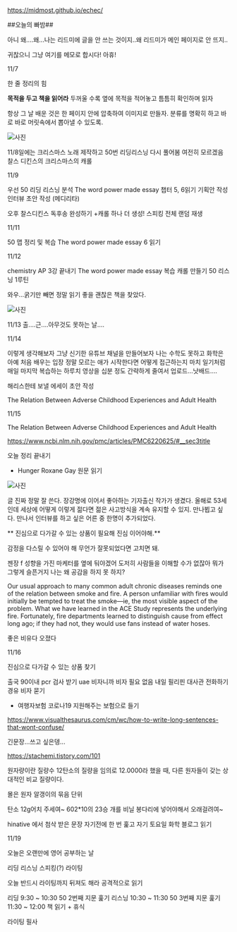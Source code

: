  https://midmost.github.io/echec/

##오늘의 빠밤##

아니 왜....왜...나는 리드미에 글을 안 쓰는 것이지..왜 리드미가 메인 페이지로 안 뜨지..


귀찮으니 그냥 여기를 메모로 합시다! 아휴!

11/7

한 줄 정리의 힘

**목적을 두고 책을 읽어라**
  두꺼울 수록 옆에 목적을 적어놓고 틈틈히 확인하며 읽자


항상 그 날 배운 것은 한 페이지 안에 압축하여 이미지로 만들자.
분류를 명확히 하고 바로 바로 머릿속에서 뽑아낼 수 있도록.

![사진](/01.jpeg)


11/8일에는 크리스마스 노래 제작하고
50번 리딩리스닝 다시 풀어봄 여전히 모르겠음
찰스 디킨스의 크리스마스의 캐롤


11/9

우선 50 리딩 리스닝 분석
The word power made essay 챕터 5, 6읽기
기획안 작성
인터뷰 초안 작성 (메디리타)

오후
찰스디킨스 독후송 완성하기
+캐롤 하나 더 생성!
스피킹 전체 랜덤 재생


11/11

50 맵 정리 및 복습
The word power made essay 6 읽기

11/12

chemistry AP 3강 끝내기
The word power made essay 복습
캐롤 만들기
50 리스닝 1루틴

와우...굵기만 빼면 정말 읽기 좋을 괜찮은 책을 찾았다.

![사진](/age.jpeg)



11/13
출....근....아무것도 못하는 날....

11/14

이렇게 생각해보자 그냥 신기한 유튜브 채널을 만들어보자
나는 수학도 못하고 화학은 아예 처음 배우는 입장
정말 모르는 애가 시작한다면 어떻게 접근하는지
마치 일기처럼 매일 마지막 복습하는 하루치 영상을 십분 정도 간략하게
 줄여서 업로드...낫배드....

해리스한테 보낼 에세이 초안 작성

The Relation Between Adverse Childhood Experiences and Adult Health

11/15

The Relation Between Adverse Childhood Experiences and Adult Health

https://www.ncbi.nlm.nih.gov/pmc/articles/PMC6220625/#__sec3title

오늘 정리 끝내기

+ Hunger Roxane Gay 원문 읽기

![사진](/권석천.jpeg)

글 진짜 정말 잘 쓴다. 장강명에 이어서 좋아하는 기자출신 작가가 생겼다. 올해로 53세인데 세상에 어떻게 이렇게 젊다면 젊은 사고방식을 계속 유지할 수 있지. 만나뵙고 싶다. 만나서 인터뷰를 하고 싶은 어른 중 한명이 추가되었다.



** 진심으로 다가갈 수 있는 상품이 필요해
진심 이어야해.**

감정을 다스릴 수 있어야 해
무언가 잘못되었다면 고치면 돼.


젠장 f 성향을 가진 마케터를 옆에 둬야겠어
도저히 사람들을 이해할 수가 없잖아 뭐가 그렇게 슬픈거지
나는 왜 공감을 하지 못 하지?


Our usual approach to many common adult chronic diseases reminds one of the relation between smoke and fire. A person unfamiliar with fires would initially be tempted to treat the smoke—ie, the most visible aspect of the problem. What we have learned in the ACE Study represents the underlying fire. Fortunately, fire departments learned to distinguish cause from effect long ago; if they had not, they would use fans instead of water hoses.

좋은 비유다 오졌다

11/16


진심으로 다가갈 수 있는 상품 찾기

출국 90이내 pcr 검사 받기
uae 비자니까 비자 필요 없음
내일 필리핀 대사관 전화하기 경유 비자 묻기
* 여행자보험 코로나19 지원해주는 보험으로 들기


https://www.visualthesaurus.com/cm/wc/how-to-write-long-sentences-that-wont-confuse/

긴문장...쓰고 싶은뎅...

https://stachemi.tistory.com/101

원자량이란 질량수 12탄소의 질량을 임의로 12.0000라 했을 때, 다른 원자들이 갖는 상대적인 비교 질량이다.

몰은 원자 알갱이의 묶음 단위

탄소 12g어치 주세여~
602*10의 23승 개를 비닐 봉다리에 넣어야해서 오래걸려여~


hinative 에서 첨삭 받은 문장 자기전에 한 번 훑고 자기
토요일 화학 블로그 읽기





11/19

오늘은 오랜만에 영어 공부하는 날

리딩
리스닝
스피킹(?)
라이팅

오늘 반드시 라이팅까지
뒤져도 해라
공격적으로 읽기

리딩 9:30 ~ 10:30
50 2번째 지문 훑기
리스닝 10:30 ~ 11:30
50 3번째 지문 훑기
11:30 ~ 12:00
책 읽기 + 휴식


라이팅 필사
